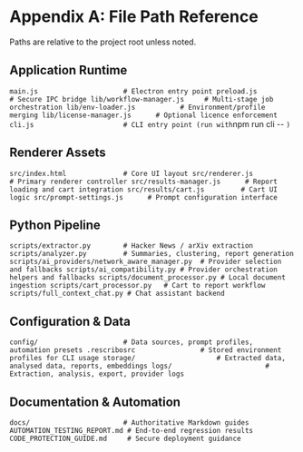 # Appendix A: File Path Reference

Paths are relative to the project root unless noted.

## Application Runtime

`
main.js                     # Electron entry point
preload.js                  # Secure IPC bridge
lib/workflow-manager.js     # Multi-stage job orchestration
lib/env-loader.js           # Environment/profile merging
lib/license-manager.js      # Optional licence enforcement
cli.js                      # CLI entry point (run with `npm run cli -- <command>`)
`

## Renderer Assets

`
src/index.html              # Core UI layout
src/renderer.js             # Primary renderer controller
src/results-manager.js      # Report loading and cart integration
src/results/cart.js         # Cart UI logic
src/prompt-settings.js      # Prompt configuration interface
`

## Python Pipeline

`
scripts/extractor.py        # Hacker News / arXiv extraction
scripts/analyzer.py         # Summaries, clustering, report generation
scripts/ai_providers/network_aware_manager.py  # Provider selection and fallbacks
scripts/ai_compatibility.py # Provider orchestration helpers and fallbacks
scripts/document_processor.py # Local document ingestion
scripts/cart_processor.py   # Cart to report workflow
scripts/full_context_chat.py # Chat assistant backend
`

## Configuration & Data

`
config/                     # Data sources, prompt profiles, automation presets
.rescribosrc                # Stored environment profiles for CLI usage
storage/                    # Extracted data, analysed data, reports, embeddings
logs/                       # Extraction, analysis, export, provider logs
`

## Documentation & Automation

`
docs/                       # Authoritative Markdown guides
AUTOMATION_TESTING_REPORT.md # End-to-end regression results
CODE_PROTECTION_GUIDE.md     # Secure deployment guidance
`

